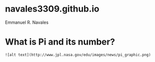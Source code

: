 # navales3309.github.io
Emmanuel R. Navales
# What is Pi and its number?
	![alt text](http://www.jpl.nasa.gov/edu/images/news/pi_graphic.png)
